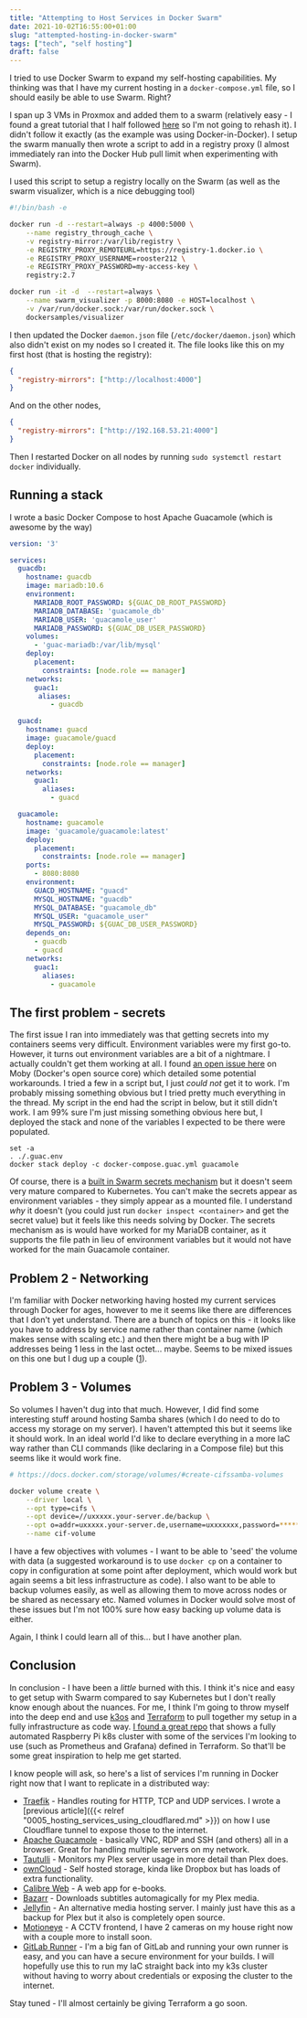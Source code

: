 ```yaml
---
title: "Attempting to Host Services in Docker Swarm"
date: 2021-10-02T16:55:00+01:00
slug: "attempted-hosting-in-docker-swarm"
tags: ["tech", "self hosting"]
draft: false
---
```


I tried to use Docker Swarm to expand my self-hosting capabilities. My thinking was that I have my current hosting in a `docker-compose.yml` file, so I should easily be able to use Swarm. Right?

I span up 3 VMs in Proxmox and added them to a swarm (relatively easy - I found a great tutorial that I half followed [here](https://codefresh.io/docker-tutorial/deploy-docker-compose-v3-swarm-mode-cluster/) so I'm not going to rehash it). I didn't follow it exactly (as the example was using Docker-in-Docker). I setup the swarm manually then wrote a script to add in a registry proxy (I almost immediately ran into the Docker Hub pull limit when experimenting with Swarm).

I used this script to setup a registry locally on the Swarm (as well as the swarm visualizer, which is a nice debugging tool)

```bash
#!/bin/bash -e

docker run -d --restart=always -p 4000:5000 \
    --name registry_through_cache \
    -v registry-mirror:/var/lib/registry \
    -e REGISTRY_PROXY_REMOTEURL=https://registry-1.docker.io \
    -e REGISTRY_PROXY_USERNAME=rooster212 \
    -e REGISTRY_PROXY_PASSWORD=my-access-key \
    registry:2.7

docker run -it -d  --restart=always \
    --name swarm_visualizer -p 8000:8080 -e HOST=localhost \
    -v /var/run/docker.sock:/var/run/docker.sock \
    dockersamples/visualizer
```

I then updated the Docker `daemon.json` file (`/etc/docker/daemon.json`) which also didn't exist on my nodes so I created it. The file looks like this on my first host (that is hosting the registry):
```json
{
  "registry-mirrors": ["http://localhost:4000"]
}
```
And on the other nodes,
```json
{
  "registry-mirrors": ["http://192.168.53.21:4000"]
}
```

Then I restarted Docker on all nodes by running `sudo systemctl restart docker` individually.

## Running a stack

I wrote a basic Docker Compose to host Apache Guacamole (which is awesome by the way)

```yaml
version: '3'

services:
  guacdb:
    hostname: guacdb
    image: mariadb:10.6
    environment:
      MARIADB_ROOT_PASSWORD: ${GUAC_DB_ROOT_PASSWORD}
      MARIADB_DATABASE: 'guacamole_db'
      MARIADB_USER: 'guacamole_user'
      MARIADB_PASSWORD: ${GUAC_DB_USER_PASSWORD}
    volumes:
      - 'guac-mariadb:/var/lib/mysql'
    deploy:
      placement:
        constraints: [node.role == manager]
    networks:
      guac1:
       aliases:
          - guacdb

  guacd:
    hostname: guacd
    image: guacamole/guacd
    deploy:
      placement:
        constraints: [node.role == manager]
    networks:
      guac1:
        aliases:
          - guacd

  guacamole:
    hostname: guacamole
    image: 'guacamole/guacamole:latest'
    deploy:
      placement:
        constraints: [node.role == manager]
    ports:
      - 8080:8080
    environment:
      GUACD_HOSTNAME: "guacd"
      MYSQL_HOSTNAME: "guacdb"
      MYSQL_DATABASE: "guacamole_db"
      MYSQL_USER: "guacamole_user"
      MYSQL_PASSWORD: ${GUAC_DB_USER_PASSWORD}
    depends_on:
      - guacdb
      - guacd
    networks:
      guac1:
        aliases:
          - guacamole
```

## The first problem - secrets

The first issue I ran into immediately was that getting secrets into my containers seems very difficult. Environment variables were my first go-to. However, it turns out environment variables are a bit of a nightmare. I actually couldn't get them working at all. I found [an open issue here](https://github.com/moby/moby/issues/29133#issuecomment-746528667) on Moby (Docker's open source core) which detailed some potential workarounds. I tried a few in a script but, I just _could not_ get it to work. I'm probably missing something obvious but I tried pretty much everything in the thread. My script in the end had the script in below, but it still didn't work. I am 99% sure I'm just missing something obvious here but, I deployed the stack and none of the variables I expected to be there were populated.

```
set -a
. ./.guac.env
docker stack deploy -c docker-compose.guac.yml guacamole
```

Of course, there is a [built in Swarm secrets mechanism](https://docs.docker.com/engine/swarm/secrets/) but it doesn't seem very mature compared to Kubernetes. You can't make the secrets appear as environment variables - they simply appear as a mounted file. I understand _why_ it doesn't (you could just run `docker inspect <container>` and get the secret value) but it feels like this needs solving by Docker. The secrets mechanism as is would have worked for my MariaDB container, as it supports the file path in lieu of environment variables but it would not have worked for the main Guacamole container.

## Problem 2 - Networking

I'm familiar with Docker networking having hosted my current services through Docker for ages, however to me it seems like there are differences that I don't yet understand. There are a bunch of topics on this - it looks like you have to address by service name rather than container name (which makes sense with scaling etc.) and then there might be a bug with IP addresses being 1 less in the last octet... maybe. Seems to be mixed issues on this one but I dug up a couple ([1](https://github.com/docker/for-linux/issues/897)).

## Problem 3 - Volumes

So volumes I haven't dug into that much. However, I did find some interesting stuff around hosting Samba shares (which I do need to do to access my storage on my server). I haven't attempted this but it seems like it should work. In an ideal world I'd like to declare everything in a more IaC way rather than CLI commands (like declaring in a Compose file) but this seems like it would work fine.

```bash
# https://docs.docker.com/storage/volumes/#create-cifssamba-volumes

docker volume create \
    --driver local \
    --opt type=cifs \
    --opt device=//uxxxxx.your-server.de/backup \
    --opt o=addr=uxxxxx.your-server.de,username=uxxxxxxx,password=*****,file_mode=0777,dir_mode=0777 \
    --name cif-volume
```

I have a few objectives with volumes - I want to be able to 'seed' the volume with data (a suggested workaround is to use `docker cp` on a container to copy in configuration at some point after deployment, which would work but again seems a bit less infrastructure as code). I also want to be able to backup volumes easily, as well as allowing them to move across nodes or be shared as necessary etc. Named volumes in Docker would solve most of these issues but I'm not 100% sure how easy backing up volume data is either.

Again, I think I could learn all of this... but I have another plan.

## Conclusion

In conclusion - I have been a _little_ burned with this. I think it's nice and easy to get setup with Swarm compared to say Kubernetes but I don't really know enough about the nuances. For me, I think I'm going to throw myself into the deep end and use [k3os](https://k3os.io/) and [Terraform](https://www.terraform.io/) to pull together my setup in a fully infrastructure as code way. [I found a great repo](https://github.com/lukaszraczylo/rpi-home-cluster-setup) that shows a fully automated Raspberry Pi k8s cluster with some of the services I'm looking to use (such as Prometheus and Grafana) defined in Terraform. So that'll be some great inspiration to help me get started.

I know people will ask, so here's a list of services I'm running in Docker right now that I want to replicate in a distributed way:

* [Traefik](https://traefik.io/) - Handles routing for HTTP, TCP and UDP services. I wrote a [previous article]({{< relref "0005_hosting_services_using_cloudflared.md" >}}) on how I use Cloudflare tunnel to expose those to the internet.
* [Apache Guacamole](https://guacamole.apache.org/) - basically VNC, RDP and SSH (and others) all in a browser. Great for handling multiple servers on my network.
* [Tautulli](https://tautulli.com/) - Monitors my Plex server usage in more detail than Plex does.
* [ownCloud](https://owncloud.com/) - Self hosted storage, kinda like Dropbox but has loads of extra functionality.
* [Calibre Web](https://github.com/janeczku/calibre-web) - A web app for e-books.
* [Bazarr](https://www.bazarr.media/) - Downloads subtitles automagically for my Plex media.
* [Jellyfin](https://jellyfin.org/) - An alternative media hosting server. I mainly just have this as a backup for Plex but it also is completely open source.
* [Motioneye](https://github.com/ccrisan/motioneye/) - A CCTV frontend, I have 2 cameras on my house right now with a couple more to install soon.
* [GitLab Runner](https://docs.gitlab.com/runner/) - I'm a big fan of GitLab and running your own runner is easy, and you can have a secure environment for your builds. I will hopefully use this to run my IaC straight back into my k3s cluster without having to worry about credentials or exposing the cluster to the internet.

Stay tuned - I'll almost certainly be giving Terraform a go soon.